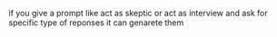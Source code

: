 if you give a prompt like act as skeptic or act as interview and ask for  specific type of reponses it can genarete them
